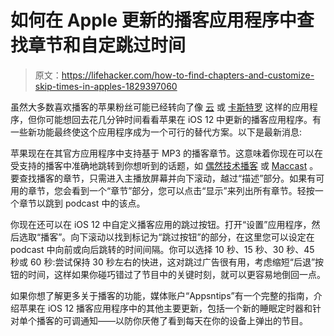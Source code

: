 # 如何在 Apple 更新的播客应用程序中查找章节和自定跳过时间

> 原文：<https://lifehacker.com/how-to-find-chapters-and-customize-skip-times-in-apples-1829397060>

虽然大多数喜欢播客的苹果粉丝可能已经转向了像 [云](https://itunes.apple.com/us/app/overcast/id888422857?mt=8&uo=4) 或 [卡斯特罗](https://itunes.apple.com/us/app/castro-podcasts/id1080840241) 这样的应用程序，但你可能想回去花几分钟时间看看苹果在 iOS 12 中更新的播客应用程序。有一些新功能最终使这个应用程序成为一个可行的替代方案。以下是最新消息:



苹果现在在其官方应用程序中支持基于 MP3 的播客章节。这意味着你现在可以在受支持的播客中准确地跳转到你想听到的话题，如 [偶然技术播客](http://atp.fm) 或 [Maccast](http://www.maccast.com/) 。要查找播客的章节，只需进入主播放屏幕并向下滚动，越过“描述”部分。如果有可用的章节，您会看到一个“章节”部分，您可以点击“显示”来列出所有章节。轻按一个章节以跳到 podcast 中的该点。

你现在还可以在 iOS 12 中自定义播客应用的跳过按钮。打开“设置”应用程序，然后选取“播客”。向下滚动以找到标记为“跳过按钮”的部分，在这里您可以设定在 podcast 中向前或向后跳转的时间间隔。你可以选择 10 秒、15 秒、30 秒、45 秒或 60 秒:尝试保持 30 秒左右的快进，这对跳过广告很有用，考虑缩短“后退”按钮的时间，这样如果你碰巧错过了节目中的关键时刻，就可以更容易地倒回一点。

如果你想了解更多关于播客的功能，媒体账户“Appsntips”有一个完整的指南，介绍苹果在 iOS 12 播客应用程序中的其他主要更新，包括一个新的睡眠定时器和针对单个播客的可调通知——以防你厌倦了看到每天在你的设备上弹出的节目。